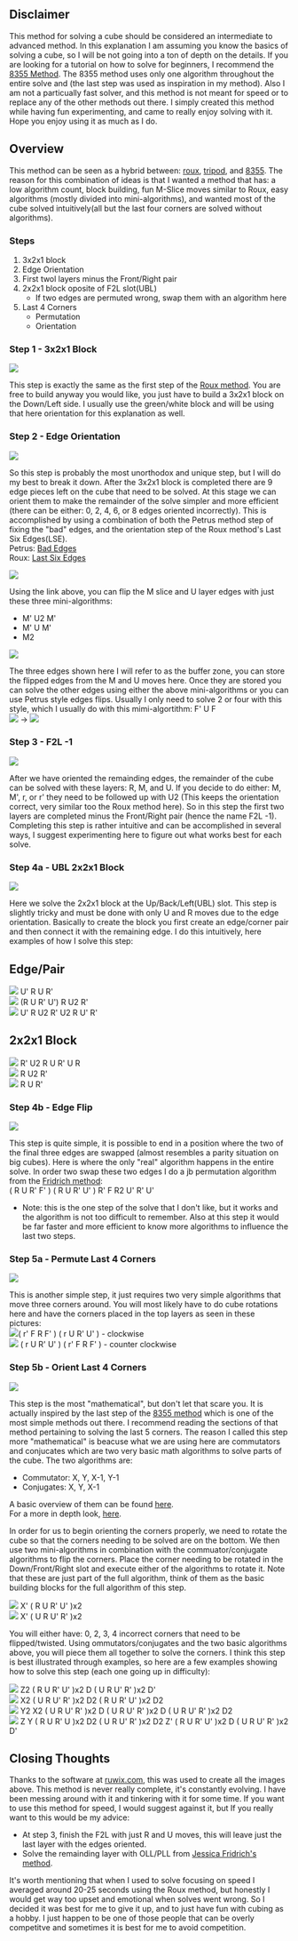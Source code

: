 ## Disclaimer
This method for solving a cube should be considered an intermediate to advanced method. In this explanation I am assuming you know the basics of solving a cube, so I will be not going into a ton of depth on the details. If you are looking for a tutorial on how to solve for beginners, I recommend the [8355 Method](http://cube.crider.co.uk/beginner.php). The 8355 method uses only one algorithm throughout the entire solve and (the last step was used as inspiration in my method). Also I am not a particually fast solver, and this method is not meant for speed or to replace any of the other methods out there. I simply created this method while having fun experimenting, and came to really enjoy solving with it. Hope you enjoy using it as much as I do.

## Overview
This method can be seen as a hybrid between: [roux](http://grrroux.free.fr/method/Intro.html), [tripod](https://mzrg.com/rubik/methods/tripod/), and [8355](http://cube.crider.co.uk/beginner.php). The reason for this combination of ideas is that I wanted a method that has: a low algorithm count, block building, fun M-Slice moves similar to Roux, easy algorithms (mostly divided into mini-algorithms), and wanted most of the cube solved intuitively(all but the last four corners are solved without algorithms).

### Steps
1. 3x2x1 block
2. Edge Orientation
3. First twol layers minus the Front/Right pair
4. 2x2x1 block oposite of F2L slot(UBL)
   * If two edges are permuted wrong, swap them with an algorithm here
5. Last 4 Corners
   * Permutation
   * Orientation

### Step 1 - 3x2x1 Block

![](/pics/step1.png)  

This step is exactly the same as the first step of the [Roux method](http://grrroux.free.fr/method/Step_1.html). You are free to build anyway you would like, you just have to build a 3x2x1 block on the Down/Left side. I usually use the green/white block and will be using that here orientation for this explanation as well.

### Step 2 - Edge Orientation

![](pics/eo_full.png)  

So this step is probably the most unorthodox and unique step, but I will do my best to break it down. After the 3x2x1 block is completed there are 9 edge pieces left on the cube that need to be solved.  At this stage we can orient them to make the remainder of the solve simpler and more efficient (there can be either: 0, 2, 4, 6, or 8 edges oriented incorrectly). This is accomplished by using a combination of both the Petrus method step of fixing the "bad" edges, and the orientation step of the Roux method's Last Six Edges(LSE).  
Petrus: [Bad Edges](https://lar5.com/cube/fas3.html)  
Roux: [Last Six Edges](http://grrroux.free.fr/method/Step_4.html)  

![](pics/eo_roux.png)  

Using the link above, you can flip the M slice and U layer edges with just these three mini-algorithms:

* M' U2 M'
* M' U M'
* M2

![](pics/eo_buffer.png)  

The three edges shown here I will refer to as the buffer zone, you can store the flipped edges from the M and U moves here. Once they are stored you can solve the other edges using either the above mini-algorithms or you can use Petrus style edges flips. Usually I only need to solve 2 or four with this style, which I usually do with this mimi-algortithm: F' U F  
![](pics/edge_flip_start.png) -> ![](pics/edge_flip_end.png)  

### Step 3 - F2L -1

![](pics/f2l.png)  

After we have oriented the remainding edges, the remainder of the cube can be solved with these layers: R, M, and U. If you decide to do either: M, M', r, or r' they need to be followed up with U2 (This keeps the orientation correct, very similar too the Roux method here). So in this step the first two layers are completed minus the Front/Right pair (hence the name F2L -1). Completing this step is rather intuitive and can be accomplished in several ways, I suggest experimenting here to figure out what works best for each solve.

### Step 4a - UBL 2x2x1 Block

![](pics/ubl.png)  

Here we solve the 2x2x1 block at the Up/Back/Left(UBL) slot. This step is slightly tricky and must be done with only U and R moves due to the edge orientation. Basically to create the block you first create an edge/corner pair and then connect it with the remaining edge. I do this intuitively, here examples of how I solve this step:  

## Edge/Pair
![](pics/ubl_4.png) U' R U R'  
![](pics/ubl_5.png) (R U R' U') R U2 R'  
![](pics/ubl_6.png) U' R U2 R' U2 R U' R'

## 2x2x1 Block

![](pics/ubl_1.png) R' U2 R U R' U R  
![](pics/ubl_2.png) R U2 R'  
![](pics/ubl_3.png) R U R'  

### Step 4b - Edge Flip

![](pics/flip.png)  

This step is quite simple, it is possible to end in a position where the two of the final three edges are swapped (almost resembles a parity situation on big cubes). Here is where the only "real" algorithm happens in the entire solve. In order two swap these two edges I do a jb permutation algorithm from the [Fridrich method](http://www.ws.binghamton.edu/fridrich/cube.html):  
( R U R' F' ) ( R U R' U' ) R' F R2 U' R' U'  

* Note: this is the one step of the solve that I don't like, but it works and the algorithm is not too difficult to remember. Also at this step it would be far faster and more efficient to know more algorithms to influence the last two steps.

### Step 5a - Permute Last 4 Corners

![](pics/corners.png)  

This is another simple step, it just requires two very simple algorithms that move three corners around. You will most likely have to do cube rotations here and have the corners placed in the top layers as seen in these pictures:  
![](pics/clockwise.png)( r' F R F' ) ( r U R' U' ) - clockwise  
![](pics/counter_clockwise.png) ( r U R' U' ) ( r' F R F' ) - counter clockwise  

### Step 5b - Orient Last 4 Corners

![](pics/two_corners.png)  

This step is the most "mathematical", but don't let that scare you. It is actually inspired by the last step of the [8355 method](http://cube.crider.co.uk/beginner.php) which is one of the most simple methods out there. I recommend reading the sections of that method pertaining to solving the last 5 corners. The reason I called this step more "mathematical" is beacuse what we are using here are commutators and conjucates which are two very basic math algorithms to solve parts of the cube. The two algorithms are:

* Commutator: X, Y, X-1, Y-1
* Conjugates: X, Y, X-1

A basic overview of them can be found [here](https://ruwix.com/the-rubiks-cube/commutators-conjugates/).  
For a more in depth look, [here](https://www.ryanheise.com/cube/fundamental_techniques.html).  

In order for us to begin orienting the corners properly, we need to rotate the cube so that the corners needing to be solved are on the bottom. We then use two mini-algorithms in combination with the commuator/conjugate algorithms to flip the corners. Place the corner needing to be rotated in the Down/Front/Right slot and execute either of the algorithms to rotate it. Note that these are just part of the full algorithm, think of them as the basic building blocks for the full algorithm of this step.  

![](pics/twist_1.png) X' ( R U R' U' )x2  
![](pics/twist_2.png) X' ( U R U' R' )x2  

You will either have: 0, 2, 3, 4 incorrect corners that need to be flipped/twisted. Using ommutators/conjugates and the two basic algorithms above, you will piece them all together to solve the corners. I think this step is best illustrated through examples, so here are a few examples showing how to solve this step (each one going up in difficulty):  

![](pics/flip_1.png) Z2 ( R U R' U' )x2 D ( U R U' R' )x2 D'  
![](pics/flip_2.png) X2 ( U R U' R' )x2 D2 ( R U R' U' )x2 D2  
![](pics/flip_3.png) Y2 X2 ( U R U' R' )x2 D ( U R U' R' )x2 D ( U R U' R' )x2 D2  
![](pics/flip_4.png) Z Y ( R U R' U )x2 D2 ( U R U' R' )x2 D2 Z' ( R U R' U' )x2 D ( U R U' R' )x2 D'

## Closing Thoughts
Thanks to the software at [ruwix.com](https://ruwix.com/online-rubiks-cube-solver-program/), this was used to create all the images above. This method is never really complete, it's constantly evolving. I have been messing around with it and tinkering with it for some time. If you want to use this method for speed, I would suggest against it, but If you really want to this would be my advice:

* At step 3, finish the F2L with just R and U moves, this will leave just the last layer with the edges oriented.
* Solve the remainding layer with OLL/PLL from [Jessica Fridrich's method](http://www.ws.binghamton.edu/fridrich/cube.html).

It's worth mentioning that when I used to solve focusing on speed I averaged around 20-25 seconds using the Roux method, but honestly I would get way too upset and emotional when solves went wrong. So I decided it was best for me to give it up, and to just have fun with cubing as a hobby. I just happen to be one of those people that can be overly competitve and sometimes it is best for me to avoid competition.
